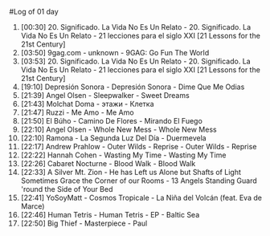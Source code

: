 #Log of 01 day

1. [00:30] 20. Significado. La Vida No Es Un Relato - 20. Significado. La Vida No Es Un Relato - 21 lecciones para el siglo XXI [21 Lessons for the 21st Century]
1. [03:50] 9gag.com - unknown - 9GAG: Go Fun The World
1. [03:53] 20. Significado. La Vida No Es Un Relato - 20. Significado. La Vida No Es Un Relato - 21 lecciones para el siglo XXI [21 Lessons for the 21st Century]
1. [19:10] Depresión Sonora - Depresión Sonora - Dime Que Me Odias
1. [21:39] Angel Olsen - Sleepwalker - Sweet Dreams
1. [21:43] Molchat Doma - этажи - Клетка
1. [21:47] Ruzzi - Me Amo - Me Amo
1. [21:50] El Búho - Camino De Flores - Mirando El Fuego
1. [22:10] Angel Olsen - Whole New Mess - Whole New Mess
1. [22:10] Ramona - La Segunda Luz Del Día - Duermevela
1. [22:17] Andrew Prahlow - Outer Wilds - Reprise - Outer Wilds - Reprise
1. [22:22] Hannah Cohen - Wasting My Time - Wasting My Time
1. [22:26] Cabaret Nocturne - Blood Walk - Blood Walk
1. [22:33] A Silver Mt. Zion - He has Left us Alone but Shafts of Light Sometimes Grace the Corner of our Rooms - 13 Angels Standing Guard 'round the Side of Your Bed
1. [22:41] YoSoyMatt - Cosmos Tropicale - La Niña del Volcán (feat. Eva de Marce)
1. [22:46] Human Tetris - Human Tetris - EP - Baltic Sea
1. [22:50] Big Thief - Masterpiece - Paul
